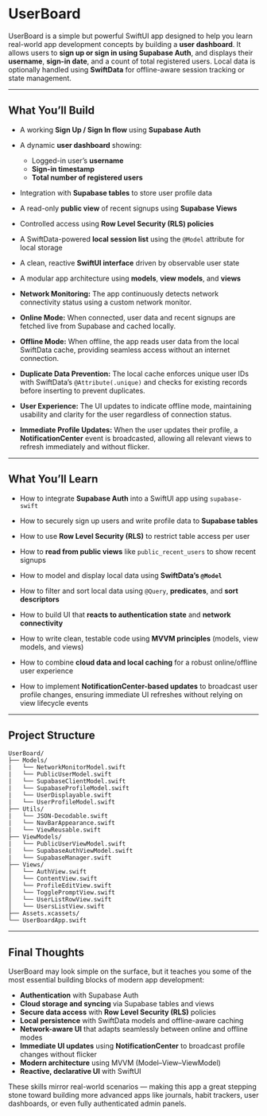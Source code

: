# UserBoard

UserBoard is a simple but powerful SwiftUI app designed to help you learn real-world app development concepts by building a **user dashboard**. It allows users to **sign up or sign in using Supabase Auth**, and displays 
their **username**, **sign-in date**, and a count of total registered users. Local data is optionally handled using **SwiftData** for offline-aware session tracking or state management.

---

## What You’ll Build

* A working **Sign Up / Sign In flow** using **Supabase Auth**

* A dynamic **user dashboard** showing:

  * Logged-in user’s **username**
  * **Sign-in timestamp**
  * **Total number of registered users**

* Integration with **Supabase tables** to store user profile data

* A read-only **public view** of recent signups using **Supabase Views**

* Controlled access using **Row Level Security (RLS) policies**

* A SwiftData-powered **local session list** using the `@Model` attribute for local storage

* A clean, reactive **SwiftUI interface** driven by observable user state

* A modular app architecture using **models**, **view models**, and **views**

* **Network Monitoring:** The app continuously detects network connectivity status using a custom network monitor.

* **Online Mode:** When connected, user data and recent signups are fetched live from Supabase and cached locally.

* **Offline Mode:** When offline, the app reads user data from the local SwiftData cache, providing seamless access without an internet connection.

* **Duplicate Data Prevention:** The local cache enforces unique user IDs with SwiftData’s `@Attribute(.unique)` and checks for existing records before inserting to prevent duplicates.

* **User Experience:** The UI updates to indicate offline mode, maintaining usability and clarity for the user regardless of connection status.

* **Immediate Profile Updates:** When the user updates their profile, a **NotificationCenter** event is broadcasted, allowing all relevant views to refresh immediately and without flicker.

---

## What You’ll Learn

* How to integrate **Supabase Auth** into a SwiftUI app using `supabase-swift`

* How to securely sign up users and write profile data to **Supabase tables**

* How to use **Row Level Security (RLS)** to restrict table access per user

* How to **read from public views** like `public_recent_users` to show recent signups

* How to model and display local data using **SwiftData’s `@Model`**

* How to filter and sort local data using `@Query`, **predicates**, and **sort descriptors**

* How to build UI that **reacts to authentication state** and **network connectivity**

* How to write clean, testable code using **MVVM principles** (models, view models, and views)

* How to combine **cloud data and local caching** for a robust online/offline user experience

* How to implement **NotificationCenter-based updates** to broadcast user profile changes, ensuring immediate UI refreshes without relying on view lifecycle events

---

## Project Structure

```text
UserBoard/       
├── Models/
|   └── NetworkMonitorModel.swift 
|   └── PublicUserModel.swift 
|   └── SupabaseClientModel.swift 
|   └── SupabaseProfileModel.swift 
|   └── UserDisplayable.swift 
|   └── UserProfileModel.swift 
├── Utils/
|   └── JSON-Decodable.swift 
|   └── NavBarAppearance.swift
|   └── ViewReusable.swift
├── ViewModels/
|   └── PublicUserViewModel.swift 
|   └── SupabaseAuthViewModel.swift 
|   └── SupabaseManager.swift 
├── Views/
│   └── AuthView.swift   
│   └── ContentView.swift 
│   └── ProfileEditView.swift 
│   └── TogglePromptView.swift 
│   └── UserListRowView.swift 
│   └── UsersListView.swift       
├── Assets.xcassets/             
└── UserBoardApp.swift           
````

---

## Final Thoughts

UserBoard may look simple on the surface, but it teaches you some of the most essential building blocks of modern app development:

* **Authentication** with Supabase Auth
* **Cloud storage and syncing** via Supabase tables and views
* **Secure data access** with **Row Level Security (RLS)** policies
* **Local persistence** with SwiftData models and offline-aware caching
* **Network-aware UI** that adapts seamlessly between online and offline modes
* **Immediate UI updates** using **NotificationCenter** to broadcast profile changes without flicker
* **Modern architecture** using MVVM (Model–View–ViewModel)
* **Reactive, declarative UI** with SwiftUI

These skills mirror real-world scenarios — making this app a great stepping stone toward building more advanced apps like journals, habit trackers, user dashboards, or even fully authenticated admin panels.

